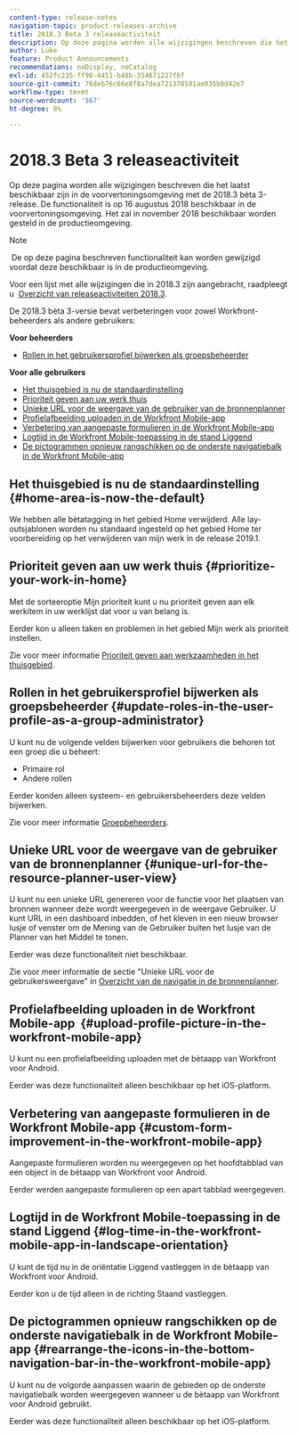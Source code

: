 ```yaml
---
content-type: release-notes
navigation-topic: product-releases-archive
title: 2018.3 Beta 3 releaseactiviteit
description: Op deze pagina worden alle wijzigingen beschreven die het laatst beschikbaar zijn in de voorvertoningsomgeving met de 2018.3 bèta 3-release. De functionaliteit is op 16 augustus 2018 beschikbaar in de voorvertoningsomgeving. Het zal in november 2018 beschikbaar worden gesteld in de productieomgeving.
author: Luke
feature: Product Announcements
recommendations: noDisplay, noCatalog
exl-id: 452fc235-ff90-4451-b48b-354671227f6f
source-git-commit: 76deb76c66e8f8a7dea721378591ae035b8d42e7
workflow-type: tm+mt
source-wordcount: '567'
ht-degree: 0%

---
```


# 2018.3 Beta 3 releaseactiviteit

Op deze pagina worden alle wijzigingen beschreven die het laatst beschikbaar zijn in de voorvertoningsomgeving met de 2018.3 bèta 3-release. De functionaliteit is op 16 augustus 2018 beschikbaar in de voorvertoningsomgeving. Het zal in november 2018 beschikbaar worden gesteld in de productieomgeving.

>[!NOTE]
>
> De op deze pagina beschreven functionaliteit kan worden gewijzigd voordat deze beschikbaar is in de productieomgeving.

Voor een lijst met alle wijzigingen die in 2018.3 zijn aangebracht, raadpleegt u  [Overzicht van releaseactiviteiten 2018.3](../../../../product-announcements/product-releases/quarterly-release-archive/2018.3-release-activity/2018.3-release-activity-overview.md).

De 2018.3 bèta 3-versie bevat verbeteringen voor zowel Workfront-beheerders als andere gebruikers:

**Voor beheerders**

* [Rollen in het gebruikersprofiel bijwerken als groepsbeheerder](#update-roles-in-the-user-profile-as-a-group-administrator)

**Voor alle gebruikers**

* [Het thuisgebied is nu de standaardinstelling](#home-area-is-now-the-default)
* [Prioriteit geven aan uw werk thuis](#prioritize-your-work-in-home)
* [Unieke URL voor de weergave van de gebruiker van de bronnenplanner](#unique-url-for-the-resource-planner-user-view)
* [Profielafbeelding uploaden in de Workfront Mobile-app](#upload-profile-picture-in-the-workfront-mobile-app) 
* [Verbetering van aangepaste formulieren in de Workfront Mobile-app](#custom-form-improvement-in-the-workfront-mobile-app)
* [Logtijd in de Workfront Mobile-toepassing in de stand Liggend](#log-time-in-the-workfront-mobile-app-in-landscape-orientation)
* [De pictogrammen opnieuw rangschikken op de onderste navigatiebalk in de Workfront Mobile-app](#rearrange-the-icons-in-the-bottom-navigation-bar-in-the-workfront-mobile-app)

## Het thuisgebied is nu de standaardinstelling {#home-area-is-now-the-default}

We hebben alle bètatagging in het gebied Home verwijderd. Alle lay-outsjablonen worden nu standaard ingesteld op het gebied Home ter voorbereiding op het verwijderen van mijn werk in de release 2019.1.

## Prioriteit geven aan uw werk thuis {#prioritize-your-work-in-home}

Met de sorteeroptie Mijn prioriteit kunt u nu prioriteit geven aan elk werkitem in uw werklijst dat voor u van belang is.

Eerder kon u alleen taken en problemen in het gebied Mijn werk als prioriteit instellen.

Zie voor meer informatie [Prioriteit geven aan werkzaamheden in het thuisgebied](../../../../workfront-basics/using-home/using-the-home-area/prioritize-work-in-home.md).

## Rollen in het gebruikersprofiel bijwerken als groepsbeheerder {#update-roles-in-the-user-profile-as-a-group-administrator}

U kunt nu de volgende velden bijwerken voor gebruikers die behoren tot een groep die u beheert:

* Primaire rol
* Andere rollen

Eerder konden alleen systeem- en gebruikersbeheerders deze velden bijwerken. 

Zie voor meer informatie [Groepbeheerders](../../../../administration-and-setup/manage-groups/group-roles/group-administrators.md).

## Unieke URL voor de weergave van de gebruiker van de bronnenplanner {#unique-url-for-the-resource-planner-user-view}

U kunt nu een unieke URL genereren voor de functie voor het plaatsen van bronnen wanneer deze wordt weergegeven in de weergave Gebruiker. U kunt URL in een dashboard inbedden, of het kleven in een nieuw browser lusje of venster om de Mening van de Gebruiker buiten het lusje van de Planner van het Middel te tonen.

Eerder was deze functionaliteit niet beschikbaar.

Zie voor meer informatie de sectie &quot;Unieke URL voor de gebruikersweergave&quot; in [Overzicht van de navigatie in de bronnenplanner](../../../../resource-mgmt/resource-planning/resource-planner-navigation.md).

## Profielafbeelding uploaden in de Workfront Mobile-app  {#upload-profile-picture-in-the-workfront-mobile-app}

U kunt nu een profielafbeelding uploaden met de bètaapp van Workfront voor Android.

Eerder was deze functionaliteit alleen beschikbaar op het iOS-platform. 

<!--
<p data-mc-conditions="QuicksilverOrClassic.Draft mode">For more information, see .</p>
-->

## Verbetering van aangepaste formulieren in de Workfront Mobile-app {#custom-form-improvement-in-the-workfront-mobile-app}

Aangepaste formulieren worden nu weergegeven op het hoofdtabblad van een object in de bètaapp van Workfront voor Android.

Eerder werden aangepaste formulieren op een apart tabblad weergegeven.

<!--
<p data-mc-conditions="QuicksilverOrClassic.Draft mode">For more information, see the "Editing Custom Forms" section in .</p>
-->

## Logtijd in de Workfront Mobile-toepassing in de stand Liggend {#log-time-in-the-workfront-mobile-app-in-landscape-orientation}

U kunt de tijd nu in de oriëntatie Liggend vastleggen in de bètaapp van Workfront voor Android.

Eerder kon u de tijd alleen in de richting Staand vastleggen.

<!--
<p data-mc-conditions="QuicksilverOrClassic.Draft mode">For more information, see </p>
-->

## De pictogrammen opnieuw rangschikken op de onderste navigatiebalk in de Workfront Mobile-app {#rearrange-the-icons-in-the-bottom-navigation-bar-in-the-workfront-mobile-app}

U kunt nu de volgorde aanpassen waarin de gebieden op de onderste navigatiebalk worden weergegeven wanneer u de bètaapp van Workfront voor Android gebruikt.

Eerder was deze functionaliteit alleen beschikbaar op het iOS-platform.

<!--
<p data-mc-conditions="QuicksilverOrClassic.Draft mode">For more information, see .</p>
-->
